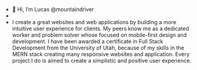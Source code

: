 - 👋 Hi, I’m Lucas @mountaindriver
- 
-  I create a great websites and web applications by building a more intuitive user experience for clients.  My peers know me as a dedicated worker and problem solver whose focused on mobile-first design and development. I have been awarded a certificate in Full Stack Development from the University of Utah, because of my skills in the MERN stack creating many responsive websites and application. Every project I do is aimed to create a simplistic and positive user experience.
